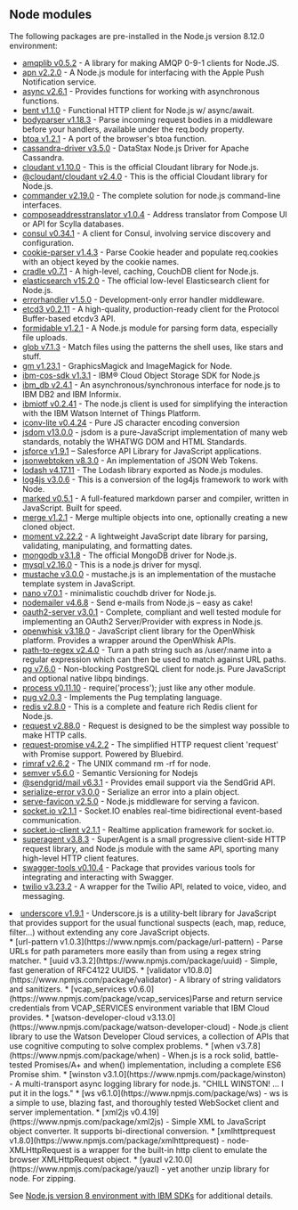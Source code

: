 ## Node modules

The following packages are pre-installed in the Node.js version 8.12.0 environment:

* [amqplib v0.5.2](https://www.npmjs.com/package/amqplib) - A library for making AMQP 0-9-1 clients for Node.JS.
* [apn v2.2.0](https://www.npmjs.com/package/apn) - A Node.js module for interfacing with the Apple Push Notification service.
* [async v2.6.1](https://www.npmjs.com/package/async) - Provides functions for working with asynchronous functions.
* [bent v1.1.0](https://www.npmjs.com/package/bent) - Functional HTTP client for Node.js w/ async/await.
* [bodyparser v1.18.3](https://www.npmjs.com/package/body-parser) - Parse incoming request bodies in a middleware before your handlers, available under the req.body property.
* [btoa v1.2.1](https://www.npmjs.com/package/btoa) - A port of the browser's btoa function.
* [cassandra-driver v3.5.0](https://www.npmjs.com/package/cassandra-driver) - DataStax Node.js Driver for Apache Cassandra.
* [cloudant v1.10.0](https://www.npmjs.com/package/cloudant) - This is the official Cloudant library for Node.js.
* [@cloudant/cloudant v2.4.0](https://www.npmjs.com/package/cloudant) - This is the official Cloudant library for Node.js.
* [commander v2.19.0](https://www.npmjs.com/package/commander) - The complete solution for node.js command-line interfaces.
* [composeaddresstranslator v1.0.4](https://www.npmjs.com/package/composeaddresstranslator) - Address translator from Compose UI or API for Scylla databases.
* [consul v0.34.1](https://www.npmjs.com/package/consul) - A client for Consul, involving service discovery and configuration.
* [cookie-parser v1.4.3](https://www.npmjs.com/package/cookie-parser) - Parse Cookie header and populate req.cookies with an object keyed by the cookie names.
* [cradle v0.7.1](https://www.npmjs.com/package/cradle) - A high-level, caching, CouchDB client for Node.js.
* [elasticsearch v15.2.0](https://www.npmjs.com/package/elasticsearch) - The official low-level Elasticsearch client for Node.js.
* [errorhandler v1.5.0](https://www.npmjs.com/package/errorhandler) - Development-only error handler middleware.
* [etcd3 v0.2.11](https://www.npmjs.com/package/etcd3) - A high-quality, production-ready client for the Protocol Buffer-based etcdv3 API.
* [formidable v1.2.1](https://www.npmjs.com/package/formidable) - A Node.js module for parsing form data, especially file uploads.
* [glob v7.1.3](https://www.npmjs.com/package/glob) - Match files using the patterns the shell uses, like stars and stuff.
* [gm v1.23.1](https://www.npmjs.com/package/gm) - GraphicsMagick and ImageMagick for Node.
* [ibm-cos-sdk v1.3.1](https://www.npmjs.com/package/ibm-cos-sdk) - IBM® Cloud Object Storage SDK for Node.js
* [ibm_db v2.4.1](https://www.npmjs.com/package/ibm_db) - An asynchronous/synchronous interface for node.js to IBM DB2 and IBM Informix.
* [ibmiotf v0.2.41](https://www.npmjs.com/package/ibmiotf) - The node.js client is used for simplifying the interaction with the IBM Watson Internet of Things Platform.
* [iconv-lite v0.4.24](https://www.npmjs.com/package/iconv-lite) - Pure JS character encoding conversion
* [jsdom v13.0.0](https://www.npmjs.com/package/jsdom) - jsdom is a pure-JavaScript implementation of many web standards, notably the WHATWG DOM and HTML Standards.
* [jsforce v1.9.1](https://www.npmjs.com/package/jsforce) – Salesforce API Library for JavaScript applications.
* [jsonwebtoken v8.3.0](https://www.npmjs.com/package/jsonwebtoken) - An implementation of JSON Web Tokens.
* [lodash v4.17.11](https://www.npmjs.com/package/lodash) - The Lodash library exported as Node.js modules.
* [log4js v3.0.6](https://www.npmjs.com/package/log4js) - This is a conversion of the log4js framework to work with Node.
* [marked v0.5.1](https://www.npmjs.com/package/marked) - A full-featured markdown parser and compiler, written in JavaScript. Built for speed.
* [merge v1.2.1](https://www.npmjs.com/package/merge) - Merge multiple objects into one, optionally creating a new cloned object.
* [moment v2.22.2](https://www.npmjs.com/package/moment) - A lightweight JavaScript date library for parsing, validating, manipulating, and formatting dates.
* [mongodb v3.1.8](https://www.npmjs.com/package/mongodb) - The official MongoDB driver for Node.js.
* [mysql v2.16.0](https://www.npmjs.com/package/mysql) - This is a node.js driver for mysql.
* [mustache v3.0.0](https://www.npmjs.com/package/mustache) - mustache.js is an implementation of the mustache template system in JavaScript.
* [nano v7.0.1](https://www.npmjs.com/package/nano) - minimalistic couchdb driver for Node.js.
* [nodemailer v4.6.8](https://www.npmjs.com/package/nodemailer) - Send e-mails from Node.js – easy as cake!
* [oauth2-server v3.0.1](https://www.npmjs.com/package/oauth2-server) - Complete, compliant and well tested module for implementing an OAuth2 Server/Provider with express in Node.js.
* [openwhisk v3.18.0](https://www.npmjs.com/package/openwhisk) - JavaScript client library for the OpenWhisk platform. Provides a wrapper around the OpenWhisk APIs.
* [path-to-regex v2.4.0](https://www.npmjs.com/package/path-to-regexp) - Turn a path string such as /user/:name into a regular expression which can then be used to match against URL paths.
* [pg v7.6.0](https://www.npmjs.com/package/pg) - Non-blocking PostgreSQL client for node.js. Pure JavaScript and optional native libpq bindings.
* [process v0.11.10](https://www.npmjs.com/package/process) - require('process'); just like any other module.
* [pug v2.0.3](https://www.npmjs.com/package/pug) - Implements the Pug templating language.
* [redis v2.8.0](https://www.npmjs.com/package/redis) - This is a complete and feature rich Redis client for Node.js.
* [request v2.88.0](https://www.npmjs.com/package/request) - Request is designed to be the simplest way possible to make HTTP calls.
* [request-promise v4.2.2](https://www.npmjs.com/package/request-promise) - The simplified HTTP request client 'request' with Promise support. Powered by Bluebird.
* [rimraf v2.6.2](https://www.npmjs.com/package/rimraf) - The UNIX command rm -rf for node.
* [semver v5.6.0](https://www.npmjs.com/package/semver) - Semantic Versioning for Nodejs
* [@sendgrid/mail v6.3.1](https://www.npmjs.com/package/@sendgrid/mail) - Provides email support via the SendGrid API.
* [serialize-error v3.0.0](https://www.npmjs.com/package/serialize-error) - Serialize an error into a plain object.
* [serve-favicon v2.5.0](https://www.npmjs.com/package/serve-favicon) - Node.js middleware for serving a favicon.
* [socket.io v2.1.1](https://www.npmjs.com/package/socket.io) - Socket.IO enables real-time bidirectional event-based communication.
* [socket.io-client v2.1.1](https://www.npmjs.com/package/socket.io-client) - Realtime application framework for socket.io.
* [superagent v3.8.3](https://www.npmjs.com/package/superagent) - SuperAgent is a small progressive client-side HTTP request library, and Node.js module with the same API, sporting many high-level HTTP client features.
* [swagger-tools v0.10.4](https://www.npmjs.com/package/swagger-tools) - Package that provides various tools for integrating and interacting with Swagger.
* [twilio v3.23.2](https://www.npmjs.com/package/twilio) - A wrapper for the Twilio API, related to voice, video, and messaging.
<li class="style-scope doc-content"><a href="https://www.npmjs.com/package/underscore" target="_blank" class="style-scope doc-content">underscore v1.9.1</a> - Underscore.js is a utility-belt library for JavaScript that provides support for the usual functional suspects (each, map, reduce, filter...) without extending any
  core JavaScript objects.</li>
* [url-pattern v1.0.3](https://www.npmjs.com/package/url-pattern) - Parse URLs for path parameters more easily than from using a regex string matcher.
* [uuid v3.3.2](https://www.npmjs.com/package/uuid) - Simple, fast generation of RFC4122 UUIDS.
* [validator v10.8.0](https://www.npmjs.com/package/validator) - A library of string validators and sanitizers.
* [vcap_services v0.6.0](https://www.npmjs.com/package/vcap_services)Parse and return service credentials from VCAP_SERVICES environment variable that IBM Cloud provides.
* [watson-developer-cloud v3.13.0](https://www.npmjs.com/package/watson-developer-cloud) - Node.js client library to use the Watson Developer Cloud services, a collection of APIs that use cognitive computing to solve complex problems.
* [when v3.7.8](https://www.npmjs.com/package/when) - When.js is a rock solid, battle-tested Promises/A+ and when() implementation, including a complete ES6 Promise shim.
* [winston v3.1.0](https://www.npmjs.com/package/winston) - A multi-transport async logging library for node.js. "CHILL WINSTON! ... I put it in the logs."
* [ws v6.1.0](https://www.npmjs.com/package/ws) - ws is a simple to use, blazing fast, and thoroughly tested WebSocket client and server implementation.
* [xml2js v0.4.19](https://www.npmjs.com/package/xml2js) - Simple XML to JavaScript object converter. It supports bi-directional conversion.
* [xmlhttprequest v1.8.0](https://www.npmjs.com/package/xmlhttprequest) - node-XMLHttpRequest is a wrapper for the built-in http client to emulate the browser XMLHttpRequest object.
* [yauzl v2.10.0](https://www.npmjs.com/package/yauzl) - yet another unzip library for node. For zipping.

See [Node.js version 8 environment with IBM SDKs](https://console.bluemix.net/docs/openwhisk/openwhisk_reference.html#openwhisk_ref_javascript_environments_8) for additional details.

